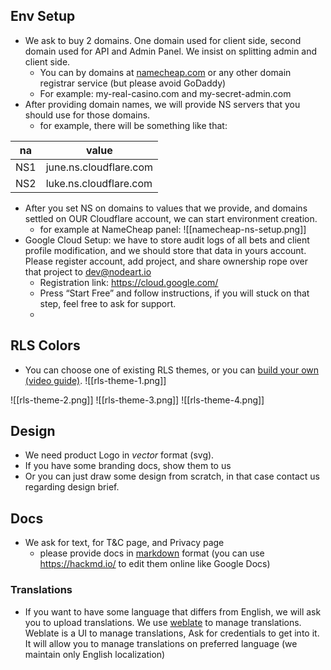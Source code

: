 ## Env Setup
- We ask to buy 2 domains. One domain used for client side, second domain used for API and Admin Panel. We insist on splitting admin and client side.
	- You can by domains at [namecheap.com](https://namecheap.com) or any other domain registrar service (but please avoid GoDaddy)
	- For example: my-real-casino.com and my-secret-admin.com
- After providing domain names, we will provide NS servers that you should use for those domains.
	- for example, there will be something like that: 

| na  | value                  |
| --- | ---------------------- |
| NS1 | june.ns.cloudflare.com |
| NS2 | luke.ns.cloudflare.com |

- After you set NS on domains to values that we provide, and domains settled on OUR Cloudflare account, we can start environment creation.
	- for example at NameCheap panel:
![[namecheap-ns-setup.png]]
- Google Cloud Setup: we have to store audit logs of all bets and client profile modification, and we should store that data in yours account. Please register account, add project, and share ownership rope over that project to dev@nodeart.io
	- Registration link: https://cloud.google.com/ 
	- Press “Start Free” and follow instructions, if you will stuck on that step, feel free to ask for support.
	- 
## RLS Colors
- You can choose one of existing RLS themes, or you can [build your own (video guide)](https://youtu.be/QCfXKaZYKYc).
![[rls-theme-1.png]]

![[rls-theme-2.png]]
![[rls-theme-3.png]]
![[rls-theme-4.png]]

## Design
- We need product Logo in *vector* format (svg).
- If you have some branding docs, show them to us
- Or you can just draw some design from scratch, in that case contact us regarding design brief.

## Docs
- We ask for text, for T&C page, and Privacy page
	- please provide docs in [markdown](https://commonmark.org/) format (you can use https://hackmd.io/ to edit them online like Google Docs)
### Translations
- If you want to have some language that differs from English, we will ask you to upload translations. We use [weblate](https://weblate.org/) to manage translations. Weblate is a UI to manage translations,  Ask for credentials to get into it. It will allow you to manage translations on preferred language (we maintain only English localization)